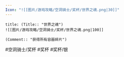 ```yaml
---
Icon: "![[图片/游戏攻略/空洞骑士/奖杯/世界之魂.png|30]]"
---
```

```ad-common-silver-trophy
title: (Title:: "世界之魂")
![[图片/游戏攻略/空洞骑士/奖杯/世界之魂.png|100]]

(Comment:: "获得所有容器碎片")
```

#空洞骑士/奖杯 #奖杯 #奖杯/银
